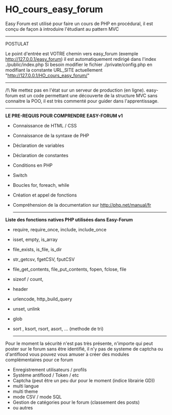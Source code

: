 # HO_cours_easy_forum
Easy Forum est utilisé pour faire un cours de PHP en procédural, il est conçu de façon à introduire l'étudiant au pattern MVC

______________________________________________________________________________________________
POSTULAT

Le point d'entrée est VOTRE chemin vers easy_forum (exemple http://127.0.0.1/easy_forum)
il est automatiquement redirigé dans l'index ./public/index.php 
Si besoin modifier le fichier ./private/config.php en modifiant 
la constante URL_SITE actuellement "http://127.0.0.1/HO_cours_easy_forum/"
______________________________________________________________________________________________



/!\ Ne mettez pas en l'état sur un serveur de production (en ligne).
	easy-forum est un code permettant une découverte de la structure MVC
	sans connaitre la POO, il est très commenté pour guider dans l'apprentissage.
	
	
______________________________________________________________________________________________
  
  
**LE PRE-REQUIS POUR COMPRENDRE EASY-FORUM v1**

 - Connaissance de HTML / CSS 
 - Connaissance de la syntaxe de PHP 
 - Déclaration de variables
 - Déclaration de constantes
 - Conditions en PHP
 - Switch
 - Boucles for, foreach, while
 - Création et appel de fonctions
 - Compréhension de la documentation sur http://php.net/manual/fr
 
  	
	______________________________________________________________________________________________
  
  
  
 **Liste des fonctions natives PHP utilisées dans Easy-Forum**
 
 - require, require_once, include, include_once
 - isset, empty, is_array
 - file_exists, is_file, is_dir
 - str_getcsv, fgetCSV, fputCSV
 - file_get_contents, file_put_contents, fopen, fclose, file
 - sizeof / count, 
 - header
 - urlencode, http_build_query
 - unset, unlink
 - glob	
 - sort , ksort, rsort, asort, ... (methode de tri)
 
  
  
  	
	______________________________________________________________________________________________
  
  
  
 
 Pour le moment la sécurité n'est pas très présente, n'importe qui peut poster 
 sur le forum sans être identifié, il n'y pas de systeme de captcha ou d'antiflood
 vous pouvez vous amuser à créer des modules complémentaires pour ce forum
 
 - Enregistrement utilisateurs / profils
 - Système antiflood / Token / etc
 - Captcha (peut être un peu dur pour le moment (indice librairie GD))
 - multi langue
 - multi theme
 - mode CSV / mode SQL
 - Gestion de catégories pour le forum (classement des posts)
 - ou autres
  
 
